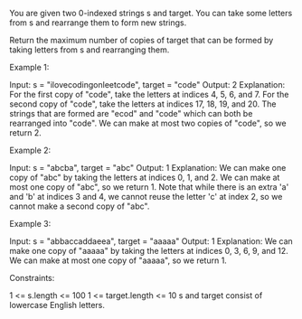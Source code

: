 You are given two 0-indexed strings s and target. You can take some letters
from s and rearrange them to form new strings.

Return the maximum number of copies of target that can be formed by taking
letters from s and rearranging them.


Example 1:


Input: s = "ilovecodingonleetcode", target = "code"
Output: 2
Explanation:
For the first copy of "code", take the letters at indices 4, 5, 6, and 7.
For the second copy of "code", take the letters at indices 17, 18, 19, and
20.
The strings that are formed are "ecod" and "code" which can both be
rearranged into "code".
We can make at most two copies of "code", so we return 2.


Example 2:


Input: s = "abcba", target = "abc"
Output: 1
Explanation:
We can make one copy of "abc" by taking the letters at indices 0, 1, and 2.
We can make at most one copy of "abc", so we return 1.
Note that while there is an extra 'a' and 'b' at indices 3 and 4, we cannot
reuse the letter 'c' at index 2, so we cannot make a second copy of "abc".


Example 3:


Input: s = "abbaccaddaeea", target = "aaaaa"
Output: 1
Explanation:
We can make one copy of "aaaaa" by taking the letters at indices 0, 3, 6, 9,
and 12.
We can make at most one copy of "aaaaa", so we return 1.



Constraints:


1 <= s.length <= 100
1 <= target.length <= 10
s and target consist of lowercase English letters.





